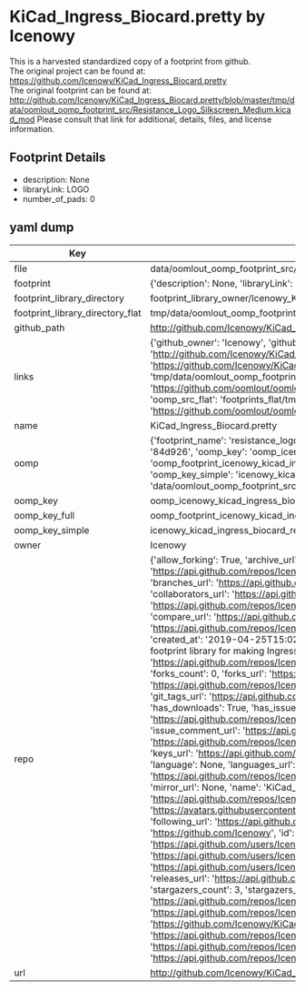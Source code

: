 # KiCad_Ingress_Biocard.pretty by Icenowy  
This is a harvested standardized copy of a footprint from github.  
The original project can be found at:  
https://github.com/Icenowy/KiCad_Ingress_Biocard.pretty  
The original footprint can be found at:
http://github.com/Icenowy/KiCad_Ingress_Biocard.pretty/blob/master/tmp/data/oomlout_oomp_footprint_src/Resistance_Logo_Silkscreen_Medium.kicad_mod
Please consult that link for additional, details, files, and license information.  
## Footprint Details
* description: None  
* libraryLink: LOGO  
* number_of_pads: 0  
## yaml dump  
| Key | Value |  
| --- | --- |  
| file | data/oomlout_oomp_footprint_src/KiCad_Ingress_Biocard.pretty/Resistance_Logo_Mask_Medium.kicad_mod |  
| footprint | {'description': None, 'libraryLink': 'LOGO', 'number_of_pads': 0} |  
| footprint_library_directory | footprint_library_owner/Icenowy_KiCad_Ingress_Biocard.pretty |  
| footprint_library_directory_flat | tmp/data/oomlout_oomp_footprint_src/footprints_flat/icenowy_kicad_ingress_biocard_resistance_logo_mask_medium/working |  
| github_path | http://github.com/Icenowy/KiCad_Ingress_Biocard.pretty/blob/master/tmp/data/oomlout_oomp_footprint_src/Resistance_Logo_Mask_Medium.kicad_mod |  
| links | {'github_owner': 'Icenowy', 'github_repo_name': 'KiCad_Ingress_Biocard.pretty', 'github_src': 'http://github.com/Icenowy/KiCad_Ingress_Biocard.pretty/blob/master/tmp/data/oomlout_oomp_footprint_src/Resistance_Logo_Silkscreen_Medium.kicad_mod', 'github_src_repo': 'https://github.com/Icenowy/KiCad_Ingress_Biocard.pretty', 'oomp_bot': 'tmp/data/oomlout_oomp_footprint_src/footprints/icenowy_kicad_ingress_biocard_resistance_logo_mask_medium/working', 'oomp_bot_github': 'https://github.com/oomlout/oomlout_oomp_footprint_bot/tree/main/tmp/data/oomlout_oomp_footprint_src/footprints/icenowy_kicad_ingress_biocard_resistance_logo_mask_medium/working', 'oomp_src_flat': 'footprints_flat/tmp/data/oomlout_oomp_footprint_src/footprints_flat/icenowy_kicad_ingress_biocard_resistance_logo_mask_medium/working', 'oomp_src_flat_github': 'https://github.com/oomlout/oomlout_oomp_footprint_src/tree/main/tmp/data/oomlout_oomp_footprint_src/footprints_flat/icenowy_kicad_ingress_biocard_resistance_logo_mask_medium/working'} |  
| name | KiCad_Ingress_Biocard.pretty |  
| oomp | {'footprint_name': 'resistance_logo_mask_medium', 'library_name': 'kicad_ingress_biocard', 'md5': '84d92675aca6d3fdf2c7c04fcd4e0690', 'md5_10': '84d92675ac', 'md5_5': '84d92', 'md5_6': '84d926', 'oomp_key': 'oomp_icenowy_kicad_ingress_biocard_resistance_logo_mask_medium', 'oomp_key_extra': 'oomp_footprint_icenowy_kicad_ingress_biocard_resistance_logo_mask_medium', 'oomp_key_full': 'oomp_footprint_icenowy_kicad_ingress_biocard_resistance_logo_mask_medium_84d926', 'oomp_key_simple': 'icenowy_kicad_ingress_biocard_resistance_logo_mask_medium', 'original_filename': 'data/oomlout_oomp_footprint_src/KiCad_Ingress_Biocard.pretty/Resistance_Logo_Mask_Medium.kicad_mod', 'owner_name': 'icenowy'} |  
| oomp_key | oomp_icenowy_kicad_ingress_biocard_resistance_logo_mask_medium |  
| oomp_key_full | oomp_footprint_icenowy_kicad_ingress_biocard_resistance_logo_mask_medium |  
| oomp_key_simple | icenowy_kicad_ingress_biocard_resistance_logo_mask_medium |  
| owner | Icenowy |  
| repo | {'allow_forking': True, 'archive_url': 'https://api.github.com/repos/Icenowy/KiCad_Ingress_Biocard.pretty/{archive_format}{/ref}', 'archived': False, 'assignees_url': 'https://api.github.com/repos/Icenowy/KiCad_Ingress_Biocard.pretty/assignees{/user}', 'blobs_url': 'https://api.github.com/repos/Icenowy/KiCad_Ingress_Biocard.pretty/git/blobs{/sha}', 'branches_url': 'https://api.github.com/repos/Icenowy/KiCad_Ingress_Biocard.pretty/branches{/branch}', 'clone_url': 'https://github.com/Icenowy/KiCad_Ingress_Biocard.pretty.git', 'collaborators_url': 'https://api.github.com/repos/Icenowy/KiCad_Ingress_Biocard.pretty/collaborators{/collaborator}', 'comments_url': 'https://api.github.com/repos/Icenowy/KiCad_Ingress_Biocard.pretty/comments{/number}', 'commits_url': 'https://api.github.com/repos/Icenowy/KiCad_Ingress_Biocard.pretty/commits{/sha}', 'compare_url': 'https://api.github.com/repos/Icenowy/KiCad_Ingress_Biocard.pretty/compare/{base}...{head}', 'contents_url': 'https://api.github.com/repos/Icenowy/KiCad_Ingress_Biocard.pretty/contents/{+path}', 'contributors_url': 'https://api.github.com/repos/Icenowy/KiCad_Ingress_Biocard.pretty/contributors', 'created_at': '2019-04-25T15:02:24Z', 'default_branch': 'master', 'deployments_url': 'https://api.github.com/repos/Icenowy/KiCad_Ingress_Biocard.pretty/deployments', 'description': 'KiCad footprint library for making Ingress biocard, if you really want to make your biocard w/ PCB.', 'disabled': False, 'downloads_url': 'https://api.github.com/repos/Icenowy/KiCad_Ingress_Biocard.pretty/downloads', 'events_url': 'https://api.github.com/repos/Icenowy/KiCad_Ingress_Biocard.pretty/events', 'fork': False, 'forks': 0, 'forks_count': 0, 'forks_url': 'https://api.github.com/repos/Icenowy/KiCad_Ingress_Biocard.pretty/forks', 'full_name': 'Icenowy/KiCad_Ingress_Biocard.pretty', 'git_commits_url': 'https://api.github.com/repos/Icenowy/KiCad_Ingress_Biocard.pretty/git/commits{/sha}', 'git_refs_url': 'https://api.github.com/repos/Icenowy/KiCad_Ingress_Biocard.pretty/git/refs{/sha}', 'git_tags_url': 'https://api.github.com/repos/Icenowy/KiCad_Ingress_Biocard.pretty/git/tags{/sha}', 'git_url': 'git://github.com/Icenowy/KiCad_Ingress_Biocard.pretty.git', 'has_discussions': False, 'has_downloads': True, 'has_issues': True, 'has_pages': False, 'has_projects': True, 'has_wiki': True, 'homepage': None, 'hooks_url': 'https://api.github.com/repos/Icenowy/KiCad_Ingress_Biocard.pretty/hooks', 'html_url': 'https://github.com/Icenowy/KiCad_Ingress_Biocard.pretty', 'id': 183457208, 'is_template': False, 'issue_comment_url': 'https://api.github.com/repos/Icenowy/KiCad_Ingress_Biocard.pretty/issues/comments{/number}', 'issue_events_url': 'https://api.github.com/repos/Icenowy/KiCad_Ingress_Biocard.pretty/issues/events{/number}', 'issues_url': 'https://api.github.com/repos/Icenowy/KiCad_Ingress_Biocard.pretty/issues{/number}', 'keys_url': 'https://api.github.com/repos/Icenowy/KiCad_Ingress_Biocard.pretty/keys{/key_id}', 'labels_url': 'https://api.github.com/repos/Icenowy/KiCad_Ingress_Biocard.pretty/labels{/name}', 'language': None, 'languages_url': 'https://api.github.com/repos/Icenowy/KiCad_Ingress_Biocard.pretty/languages', 'license': None, 'merges_url': 'https://api.github.com/repos/Icenowy/KiCad_Ingress_Biocard.pretty/merges', 'milestones_url': 'https://api.github.com/repos/Icenowy/KiCad_Ingress_Biocard.pretty/milestones{/number}', 'mirror_url': None, 'name': 'KiCad_Ingress_Biocard.pretty', 'network_count': 0, 'node_id': 'MDEwOlJlcG9zaXRvcnkxODM0NTcyMDg=', 'notifications_url': 'https://api.github.com/repos/Icenowy/KiCad_Ingress_Biocard.pretty/notifications{?since,all,participating}', 'open_issues': 0, 'open_issues_count': 0, 'owner': {'avatar_url': 'https://avatars.githubusercontent.com/u/1916518?v=4', 'events_url': 'https://api.github.com/users/Icenowy/events{/privacy}', 'followers_url': 'https://api.github.com/users/Icenowy/followers', 'following_url': 'https://api.github.com/users/Icenowy/following{/other_user}', 'gists_url': 'https://api.github.com/users/Icenowy/gists{/gist_id}', 'gravatar_id': '', 'html_url': 'https://github.com/Icenowy', 'id': 1916518, 'login': 'Icenowy', 'node_id': 'MDQ6VXNlcjE5MTY1MTg=', 'organizations_url': 'https://api.github.com/users/Icenowy/orgs', 'received_events_url': 'https://api.github.com/users/Icenowy/received_events', 'repos_url': 'https://api.github.com/users/Icenowy/repos', 'site_admin': False, 'starred_url': 'https://api.github.com/users/Icenowy/starred{/owner}{/repo}', 'subscriptions_url': 'https://api.github.com/users/Icenowy/subscriptions', 'type': 'User', 'url': 'https://api.github.com/users/Icenowy'}, 'private': False, 'pulls_url': 'https://api.github.com/repos/Icenowy/KiCad_Ingress_Biocard.pretty/pulls{/number}', 'pushed_at': '2019-04-25T16:36:35Z', 'releases_url': 'https://api.github.com/repos/Icenowy/KiCad_Ingress_Biocard.pretty/releases{/id}', 'size': 19, 'ssh_url': 'git@github.com:Icenowy/KiCad_Ingress_Biocard.pretty.git', 'stargazers_count': 3, 'stargazers_url': 'https://api.github.com/repos/Icenowy/KiCad_Ingress_Biocard.pretty/stargazers', 'statuses_url': 'https://api.github.com/repos/Icenowy/KiCad_Ingress_Biocard.pretty/statuses/{sha}', 'subscribers_count': 2, 'subscribers_url': 'https://api.github.com/repos/Icenowy/KiCad_Ingress_Biocard.pretty/subscribers', 'subscription_url': 'https://api.github.com/repos/Icenowy/KiCad_Ingress_Biocard.pretty/subscription', 'svn_url': 'https://github.com/Icenowy/KiCad_Ingress_Biocard.pretty', 'tags_url': 'https://api.github.com/repos/Icenowy/KiCad_Ingress_Biocard.pretty/tags', 'teams_url': 'https://api.github.com/repos/Icenowy/KiCad_Ingress_Biocard.pretty/teams', 'temp_clone_token': None, 'topics': [], 'trees_url': 'https://api.github.com/repos/Icenowy/KiCad_Ingress_Biocard.pretty/git/trees{/sha}', 'updated_at': '2019-04-25T20:57:52Z', 'url': 'https://api.github.com/repos/Icenowy/KiCad_Ingress_Biocard.pretty', 'visibility': 'public', 'watchers': 3, 'watchers_count': 3, 'web_commit_signoff_required': False} |  
| url | http://github.com/Icenowy/KiCad_Ingress_Biocard.pretty |  

